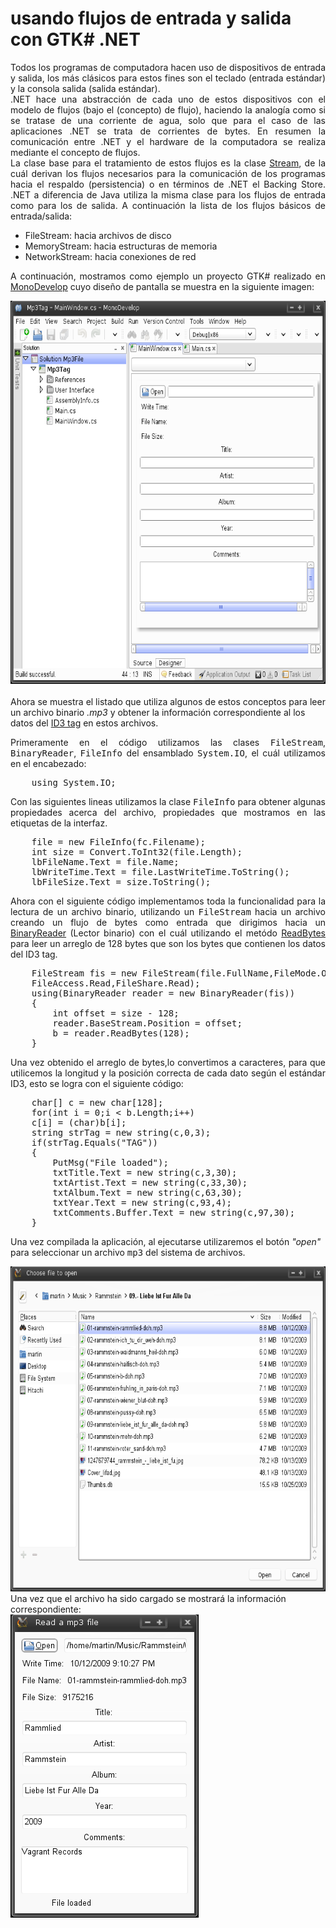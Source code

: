 # usando flujos de entrada y salida con GTK# .NET

<p align="justify">
Todos los programas de computadora hacen uso de dispositivos de entrada y salida, los más clásicos para estos fines son el teclado (entrada estándar) y la consola salida (salida estándar).<br />.NET hace una abstracción de cada uno de estos dispositivos con el modelo de flujos (bajo el (concepto) de flujo), haciendo la analogía como si se tratase de una corriente de agua, solo que para el caso de las aplicaciones .NET se trata de corrientes de bytes. En resumen la comunicación entre .NET y  el hardware de la computadora se realiza mediante el concepto de flujos.<br />La clase base para el tratamiento de estos flujos es la clase <a href="http://msdn.microsoft.com/en-us/library/system.io.stream.aspx">Stream</a>, de la cuál derivan los flujos necesarios para la comunicación de los programas hacia el respaldo (persistencia) o en términos de .NET el Backing Store. .NET  a diferencia de Java utiliza la misma clase para los flujos de entrada como para los de salida. A continuación la lista de los flujos básicos de entrada/salida:
</p>
<ul>
<li>FileStream: hacia archivos de disco</li>
<li>MemoryStream: hacia estructuras de memoria</li>
<li>NetworkStream: hacia conexiones de red</li>
</ul>
<p align="justify">
A continuación, mostramos como ejemplo un proyecto GTK#  realizado en <a href="http://http://monodevelop.com/">MonoDevelop</a> cuyo diseño de pantalla se muestra en la siguiente imagen:<br />
<div>
<img src="images/fig0.png" width="666" height="613"/>
</div>
<br />Ahora se muestra el listado que utiliza algunos de estos conceptos para leer un archivo binario <i>.mp3</i> y obtener la información correspondiente al los datos del <a href="http://en.wikipedia.org/wiki/ID3">ID3 tag</a> en estos archivos. <br />
</p>
<p align="justify">
Primeramente en el código utilizamos las clases <tt>FileStream</tt>, <tt>BinaryReader</tt>, <tt>FileInfo</tt> del ensamblado <tt>System.IO</tt>, el cuál utilizamos en el encabezado:
</p>
<p>
<pre>
	using System.IO;
</pre>
</p>
<p align="justify">
Con las siguientes lineas utilizamos la clase <tt>FileInfo</tt> para obtener algunas propiedades acerca del archivo, propiedades que mostramos en las etiquetas de la interfaz.
</p>
<p>
<pre>
	file = new FileInfo(fc.Filename);
	int size = Convert.ToInt32(file.Length);
	lbFileName.Text = file.Name;
	lbWriteTime.Text = file.LastWriteTime.ToString();
	lbFileSize.Text = size.ToString();
</pre>
</p>
<p align="justify">
Ahora con el siguiente código implementamos toda la funcionalidad para la lectura de un archivo binario, utilizando un <tt>FileStream</tt> hacia un archivo creando un flujo de bytes como entrada que dirigimos hacia un <a href="http://msdn.microsoft.com/en-us/library/system.io.binaryreader.aspx">BinaryReader</a> (Lector binario) con el cuál utilizando el metódo <a href="http://msdn.microsoft.com/en-us/library/system.io.binaryreader.readbytes.aspx">ReadBytes</a> para leer un arreglo de 128 bytes que son los bytes que contienen los datos del ID3 tag. 
</p>
<p>
<pre>
	FileStream fis = new FileStream(file.FullName,FileMode.Open,
	FileAccess.Read,FileShare.Read);
	using(BinaryReader reader = new BinaryReader(fis))
	{
		int offset = size - 128;
		reader.BaseStream.Position = offset;
		b = reader.ReadBytes(128);
	}
</pre> 
</p>
<p align="justify">
Una vez obtenido el arreglo de bytes,lo convertimos a caracteres, para que utilicemos la longitud y la posición correcta de cada dato según el estándar ID3, esto se logra con el siguiente código:
</p>
<p>
<pre>
	char[] c = new char[128];
	for(int i = 0;i < b.Length;i++)
	c[i] = (char)b[i];
	string strTag = new string(c,0,3);
	if(strTag.Equals("TAG"))
	{
		PutMsg("File loaded");
		txtTitle.Text = new string(c,3,30);
		txtArtist.Text = new string(c,33,30);
		txtAlbum.Text = new string(c,63,30);
		txtYear.Text = new string(c,93,4);
		txtComments.Buffer.Text = new string(c,97,30);
	}
</pre>
</p>
<p>
Una vez compilada la aplicación, al ejecutarse utilizaremos el botón 
<i>"open"</i> para seleccionar un archivo <tt>mp3</tt> del sistema de archivos.
<div>
<img src="images/fig1.png" width="777" height="520"/>
</div>
Una vez que el archivo ha sido cargado se mostrará la información correspondiente:
<div>
<img src="images/fig2.png" />
</div>
</p>
